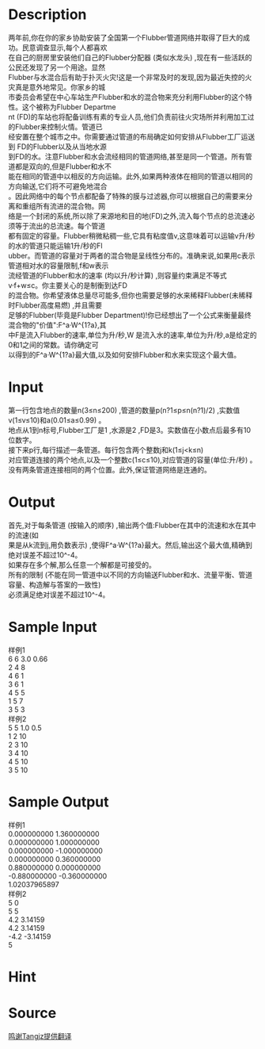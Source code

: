 
# Description

<div class="content"><div>两年前,你在你的家乡协助安装了全国第一个Flubber管道网络并取得了巨大的成功。民意调查显示,每个人都喜欢</div>
<div>在自己的厨房里安装他们自己的Flubber分配器 (类似水龙头) ,现在有一些活跃的公民还发现了另一个用途。显然</div>
<div>Flubber与水混合后有助于扑灭火灾!这是一个非常及时的发现,因为最近失控的火灾真是意外地常见。你家乡的城</div>
<div>市委员会希望在中心车站生产Flubber和水的混合物来充分利用Flubber的这个特性。这个被称为Flubber Departme</div>
<div>nt (FD)的车站也将配备训练有素的专业人员,他们负责前往火灾场所并利用加工过的Flubber来控制火情。管道已</div>
<div>经安置在整个城市之中。你需要通过管道的布局确定如何安排从Flubber工厂运送到 FD的Flubber以及从当地水源</div>
<div>到FD的水。注意Flubber和水会流经相同的管道网络,甚至是同一个管道。所有管道都是双向的,但是Flubber和水不</div>
<div>能在相同的管道中以相反的方向运输。此外,如果两种液体在相同的管道以相同的方向输送,它们将不可避免地混合</div>
<div>。因此网络中的每个节点都配备了特殊的膜与过滤器,你可以根据自己的需要来分离和重组所有流进的混合物。网</div>
<div>络是一个封闭的系统,所以除了来源地和目的地(FD)之外,流入每个节点的总流速必须等于流出的总流速。每个管道</div>
<div>都有固定的容量。Flubber稍微粘稠一些,它具有粘度值v,这意味着可以运输v升/秒的水的管道只能运输1升/秒的Fl</div>
<div>ubber。而管道的容量对于两者的混合物是呈线性分布的。准确来说,如果用c表示管道相对水的容量限制,f和w表示</div>
<div>流经管道的Flubber和水的速率 (均以升/秒计算) ,则容量约束满足不等式v·f+w≤c。你主要关心的是制衡到达FD</div>
<div>的混合物。你希望液体总量尽可能多,但你也需要足够的水来稀释Flubber(未稀释时Flubber高度易燃) ,并且需要</div>
<div>足够的Flubber(毕竟是Flubber Department)!你已经想出了一个公式来衡量最终混合物的&#34;价值&#34;:F^a·W^{1?a},其</div>
<div>中F是流入Flubber的速率,单位为升/秒,W 是流入水的速率,单位为升/秒,a是给定的0和1之间的常数。请你确定可</div>
<div>以得到的F^a·W^{1?a}最大值,以及如何安排Flubber和水来实现这个最大值。</div></div>

# Input

<div class="content"><div>第一行包含地点的数量n(3≤n≤200) ,管道的数量p(n?1≤p≤n(n?1)/2) ,实数值v(1≤v≤10)和a(0.01≤a≤0.99) 。</div>
<div>地点从1到n标号,Flubber工厂是1 ,水源是2 ,FD是3。实数值在小数点后最多有10位数字。</div>
<div>接下来p行,每行描述一条管道。每行包含两个整数j和k(1≤j&lt;k≤n) </div>
<div>对应管道连接的两个地点,以及一个整数c(1≤c≤10),对应管道的容量(单位:升/秒) 。</div>
<div>没有两条管道连接相同的两个位置。此外,保证管道网络是连通的。</div></div>

# Output

<div class="content"><div>首先,对于每条管道 (按输入的顺序) ,输出两个值:Flubber在其中的流速和水在其中的流速(如</div>
<div>果是从k流到j,用负数表示) ,使得F^a·W^{1?a}最大。然后,输出这个最大值,精确到绝对误差不超过10^-4。</div>
<div>如果存在多个解,那么任意一个解都是可接受的。</div>
<div>所有的限制 (不能在同一管道中以不同的方向输送Flubber和水、流量平衡、管道容量、构造解与答案的一致性) </div>
<div>必须满足绝对误差不超过10^-4。</div></div>

# Sample Input

<div class="content"><span class="sampledata">样例1<br/>
6 6 3.0 0.66<br/>
2 4 8<br/>
4 6 1<br/>
3 6 1<br/>
4 5 5<br/>
1 5 7<br/>
3 5 3<br/>
样例2<br/>
5 5 1.0 0.5<br/>
1 2 10<br/>
2 3 10<br/>
3 4 10<br/>
4 5 10<br/>
3 5 10 </span></div>

# Sample Output

<div class="content"><span class="sampledata">样例1<br/>
0.000000000 1.360000000<br/>
0.000000000 1.000000000<br/>
0.000000000 -1.000000000<br/>
0.000000000 0.360000000<br/>
0.880000000 0.000000000<br/>
-0.880000000 -0.360000000<br/>
1.02037965897<br/>
样例2<br/>
5 0<br/>
5 5<br/>
4.2 3.14159<br/>
4.2 3.14159<br/>
-4.2 -3.14159<br/>
5</span></div>

# Hint

<div class="content"><p></p></div>

# Source

<div class="content"><p><a href="problemset.php?search=鸣谢Tangjz提供翻译">鸣谢Tangjz提供翻译</a></p></div>

